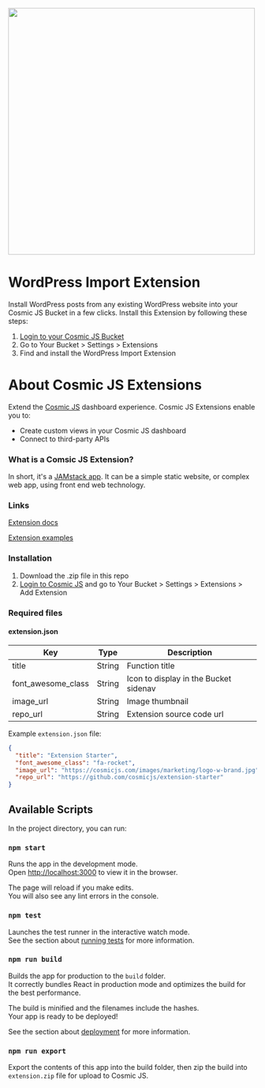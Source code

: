 <a href="https://cosmicjs.com" target="_blank"><img src="https://cosmic-s3.imgix.net/31cc7ee0-2d80-11e9-9636-75201e82cc8c-wordpress-to-cosmic.jpg?w=1500" width="500" /></a>

# WordPress Import Extension
Install WordPress posts from any existing WordPress website into your Cosmic JS Bucket in a few clicks. Install this Extension by following these steps:
1. [Login to your Cosmic JS Bucket](https://cosmicjs.com/login)
2. Go to Your Bucket > Settings > Extensions
3. Find and install the WordPress Import Extension

# About Cosmic JS Extensions
Extend the <a href="https://cosmicjs.com" target="_blank">Cosmic JS</a> dashboard experience. Cosmic JS Extensions enable you to:
- Create custom views in your Cosmic JS dashboard
- Connect to third-party APIs


### What is a Comsic JS Extension?
In short, it's a [JAMstack app](https://jamstack.org). It can be a simple static website, or complex web app, using front end web technology.


### Links
[Extension docs](https://cosmicjs.com/docs/extensions)

[Extension examples](https://cosmicjs.com/extensions/)


### Installation
1. Download the .zip file in this repo
2. [Login to Cosmic JS](https://cosmicjs.com) and go to Your Bucket > Settings > Extensions > Add Extension


### Required files
#### extension.json
Key | Type | Description
--- | --- | ---
| title     | String | Function title
| font_awesome_class      | String | Icon to display in the Bucket sidenav
| image_url      | String | Image thumbnail
| repo_url      | String | Extension source code url

Example `extension.json` file:
```json
{
  "title": "Extension Starter",
  "font_awesome_class": "fa-rocket",
  "image_url": "https://cosmicjs.com/images/marketing/logo-w-brand.jpg",
  "repo_url": "https://github.com/cosmicjs/extension-starter"
}
```

## Available Scripts

In the project directory, you can run:

### `npm start`

Runs the app in the development mode.<br>
Open [http://localhost:3000](http://localhost:3000) to view it in the browser.

The page will reload if you make edits.<br>
You will also see any lint errors in the console.

### `npm test`

Launches the test runner in the interactive watch mode.<br>
See the section about [running tests](https://facebook.github.io/create-react-app/docs/running-tests) for more information.

### `npm run build`

Builds the app for production to the `build` folder.<br>
It correctly bundles React in production mode and optimizes the build for the best performance.

The build is minified and the filenames include the hashes.<br>
Your app is ready to be deployed!

See the section about [deployment](https://facebook.github.io/create-react-app/docs/deployment) for more information.

### `npm run export`
Export the contents of this app into the build folder, then zip the build into `extension.zip` file for upload to Cosmic JS.
